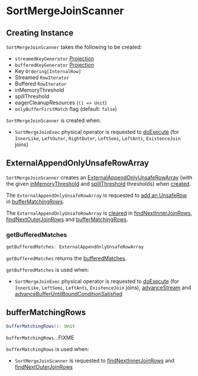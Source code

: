 # SortMergeJoinScanner

## Creating Instance

`SortMergeJoinScanner` takes the following to be created:

* <span id="streamedKeyGenerator"> `streamedKeyGenerator` [Projection](../expressions/Projection.md)
* <span id="bufferedKeyGenerator"> `bufferedKeyGenerator` [Projection](../expressions/Projection.md)
* <span id="keyOrdering"> Key `Ordering[InternalRow]`
* <span id="streamedIter"> Streamed `RowIterator`
* <span id="bufferedIter"> Buffered `RowIterator`
* <span id="inMemoryThreshold"> inMemoryThreshold
* <span id="spillThreshold"> spillThreshold
* <span id="eagerCleanupResources"> eagerCleanupResources (`() => Unit`)
* <span id="onlyBufferFirstMatch"> `onlyBufferFirstMatch` flag (default: `false`)

`SortMergeJoinScanner` is created when:

* `SortMergeJoinExec` physical operator is requested to [doExecute](SortMergeJoinExec.md#doExecute) (for `InnerLike`, `LeftOuter`, `RightOuter`, `LeftSemi`, `LeftAnti`, `ExistenceJoin` joins)

## <span id="bufferedMatches"> ExternalAppendOnlyUnsafeRowArray

`SortMergeJoinScanner` creates an [ExternalAppendOnlyUnsafeRowArray](../ExternalAppendOnlyUnsafeRowArray.md) (with the given [inMemoryThreshold](#inMemoryThreshold) and [spillThreshold](#spillThreshold) thresholds) when [created](#creating-instance).

The `ExternalAppendOnlyUnsafeRowArray` is requested to [add an UnsafeRow](../ExternalAppendOnlyUnsafeRowArray.md#add) in [bufferMatchingRows](#bufferMatchingRows).

The `ExternalAppendOnlyUnsafeRowArray` is [cleared](../ExternalAppendOnlyUnsafeRowArray.md#clear) in [findNextInnerJoinRows](#findNextInnerJoinRows), [findNextOuterJoinRows](#findNextOuterJoinRows) and [bufferMatchingRows](#bufferMatchingRows).

### <span id="getBufferedMatches"> getBufferedMatches

```scala
getBufferedMatches: ExternalAppendOnlyUnsafeRowArray
```

`getBufferedMatches` returns the [bufferedMatches](#bufferedMatches).

`getBufferedMatches` is used when:

* `SortMergeJoinExec` physical operator is requested to [doExecute](SortMergeJoinExec.md#doExecute) (for `InnerLike`, `LeftSemi`, `LeftAnti`, `ExistenceJoin` joins), [advanceStream](SortMergeJoinExec.md#advanceStream) and [advanceBufferUntilBoundConditionSatisfied](SortMergeJoinExec.md#advanceBufferUntilBoundConditionSatisfied)

## <span id="bufferMatchingRows"> bufferMatchingRows

```scala
bufferMatchingRows(): Unit
```

`bufferMatchingRows`...FIXME

`bufferMatchingRows` is used when:

* `SortMergeJoinScanner` is requested to [findNextInnerJoinRows](#findNextInnerJoinRows) and [findNextOuterJoinRows](#findNextOuterJoinRows)
